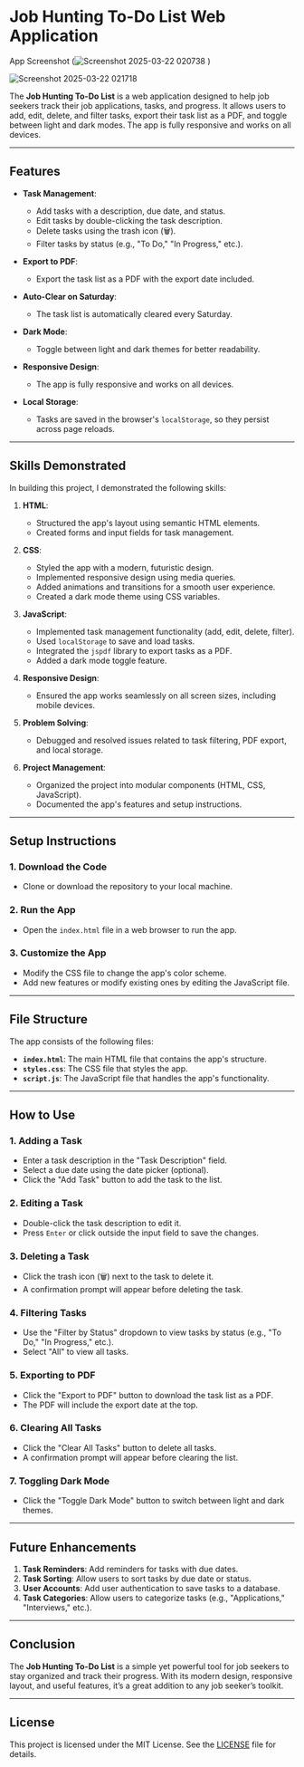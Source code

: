 # Job Hunting To-Do List Web Application

App Screenshot (![Screenshot 2025-03-22 020738](https://github.com/user-attachments/assets/b61d68f6-155b-41b5-ab49-f166a423e8e4)
)

![Screenshot 2025-03-22 021718](https://github.com/user-attachments/assets/5e701232-12e7-4ef7-af9f-896ba2cbb59c)

The **Job Hunting To-Do List** is a web application designed to help job seekers track their job applications, tasks, and progress. It allows users to add, edit, delete, and filter tasks, export their task list as a PDF, and toggle between light and dark modes. The app is fully responsive and works on all devices.

---

## Features

- **Task Management**:
  - Add tasks with a description, due date, and status.
  - Edit tasks by double-clicking the task description.
  - Delete tasks using the trash icon (🗑️).
  - Filter tasks by status (e.g., "To Do," "In Progress," etc.).

- **Export to PDF**:
  - Export the task list as a PDF with the export date included.

- **Auto-Clear on Saturday**:
  - The task list is automatically cleared every Saturday.

- **Dark Mode**:
  - Toggle between light and dark themes for better readability.

- **Responsive Design**:
  - The app is fully responsive and works on all devices.

- **Local Storage**:
  - Tasks are saved in the browser's `localStorage`, so they persist across page reloads.

---

## Skills Demonstrated

In building this project, I demonstrated the following skills:

1. **HTML**:
   - Structured the app's layout using semantic HTML elements.
   - Created forms and input fields for task management.

2. **CSS**:
   - Styled the app with a modern, futuristic design.
   - Implemented responsive design using media queries.
   - Added animations and transitions for a smooth user experience.
   - Created a dark mode theme using CSS variables.

3. **JavaScript**:
   - Implemented task management functionality (add, edit, delete, filter).
   - Used `localStorage` to save and load tasks.
   - Integrated the `jspdf` library to export tasks as a PDF.
   - Added a dark mode toggle feature.

4. **Responsive Design**:
   - Ensured the app works seamlessly on all screen sizes, including mobile devices.

5. **Problem Solving**:
   - Debugged and resolved issues related to task filtering, PDF export, and local storage.

6. **Project Management**:
   - Organized the project into modular components (HTML, CSS, JavaScript).
   - Documented the app's features and setup instructions.

---

## Setup Instructions

### 1. **Download the Code**
   - Clone or download the repository to your local machine.

### 2. **Run the App**
   - Open the `index.html` file in a web browser to run the app.

### 3. **Customize the App**
   - Modify the CSS file to change the app's color scheme.
   - Add new features or modify existing ones by editing the JavaScript file.

---

## File Structure

The app consists of the following files:

- **`index.html`**: The main HTML file that contains the app's structure.
- **`styles.css`**: The CSS file that styles the app.
- **`script.js`**: The JavaScript file that handles the app's functionality.

---

## How to Use

### 1. **Adding a Task**
   - Enter a task description in the "Task Description" field.
   - Select a due date using the date picker (optional).
   - Click the "Add Task" button to add the task to the list.

### 2. **Editing a Task**
   - Double-click the task description to edit it.
   - Press `Enter` or click outside the input field to save the changes.

### 3. **Deleting a Task**
   - Click the trash icon (🗑️) next to the task to delete it.
   - A confirmation prompt will appear before deleting the task.

### 4. **Filtering Tasks**
   - Use the "Filter by Status" dropdown to view tasks by status (e.g., "To Do," "In Progress," etc.).
   - Select "All" to view all tasks.

### 5. **Exporting to PDF**
   - Click the "Export to PDF" button to download the task list as a PDF.
   - The PDF will include the export date at the top.

### 6. **Clearing All Tasks**
   - Click the "Clear All Tasks" button to delete all tasks.
   - A confirmation prompt will appear before clearing the list.

### 7. **Toggling Dark Mode**
   - Click the "Toggle Dark Mode" button to switch between light and dark themes.

---

## Future Enhancements

1. **Task Reminders**: Add reminders for tasks with due dates.
2. **Task Sorting**: Allow users to sort tasks by due date or status.
3. **User Accounts**: Add user authentication to save tasks to a database.
4. **Task Categories**: Allow users to categorize tasks (e.g., "Applications," "Interviews," etc.).

---

## Conclusion

The **Job Hunting To-Do List** is a simple yet powerful tool for job seekers to stay organized and track their progress. With its modern design, responsive layout, and useful features, it’s a great addition to any job seeker’s toolkit.

---

## License

This project is licensed under the MIT License. See the [LICENSE](LICENSE) file for details.
